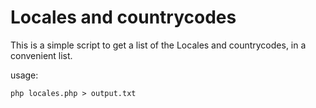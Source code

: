 Locales and countrycodes
========================

This is a simple script to get a list of the Locales and countrycodes, in a convenient list. 

usage:

    php locales.php > output.txt
    
